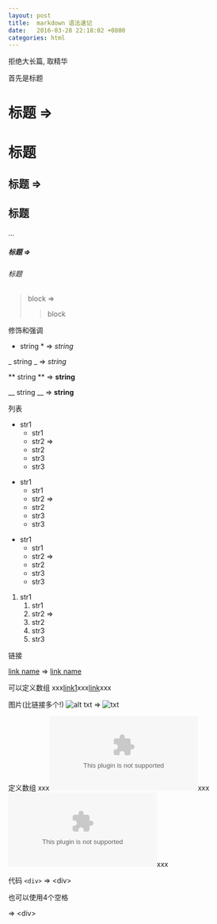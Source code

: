 ```yaml
---
layout: post
title:  markdown 语法速记
date:   2016-03-28 22:18:02 +0800
categories: html
---
```

拒绝大长篇, 取精华

首先是标题
# 标题 => <h1>标题</h1>
## 标题 => <h2>标题</h2>
...
##### 标题 => <h6>标题</h6>

> block => <blockquote>block</blockquote>

修饰和强调

* string * => <em>string</em>

_ string _ => <em>string</em>

** string ** => <strong>string</strong>

__ string __ => <strong>string</strong>


列表

* str1      <ul><li>str1</li> 
* str2  =>      <li>str2</li>
* str3          <li>str3</li></ul>

+ str1      <ul><li>str1</li> 
+ str2  =>      <li>str2</li>
+ str3          <li>str3</li></ul>

- str1      <ul><li>str1</li> 
- str2  =>      <li>str2</li>
- str3          <li>str3</li></ul>

1. str1      <ol><li>str1</li> 
2. str2  =>      <li>str2</li>
3. str3          <li>str3</li></ol>

链接

[link name](www.xx.com "title") => <a href="www.xx.com" title="title">link name</a>

可以定义数组
xxx[link1][1]xxx[link][2]xxx

[1]: www.xx1.com "title xx"
[2]: www.xx2.com

图片(比链接多个!)
![alt txt](/path/img.jpg "title") => <img src="/path/img.jpg" title="title" alt="txt" />

定义数组
xxx![alt txt1][1]xxx![alt txt2][2]xxx

[1]: /path/img1.jpg "title xx"
[2]: /path/img2.jpg

代码
`<div>` => &lt;div&gt;

也可以使用4个空格
    <div> => &lt;div&gt;